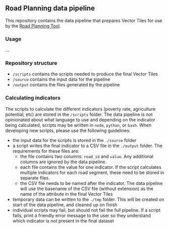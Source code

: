 ## Road Planning data pipeline
This repository contains the data pipeline that prepares Vector Tiles for use by the [Road Planning Tool](https://github.com/developmentseed/moz-road-planning).

### Usage
...

### Repository structure

- `/scripts` contains the scripts needed to produce the final Vector Tiles
- `/source` contains the input data for the pipeline
- `/output` contains the files generated by the pipeline

### Calculating indicators
The scripts to calculate the different indicators (poverty rate, agriculture potential, etc) are stored in the `/scripts` folder. The data pipeline is not opinionated about what language to use and depending on the indicator being calculated, scripts may be written in `node`, `python`, or `bash`. When developing new scripts, please use the following guidelines:

- the input data for the scripts is stored in the `./source` folder
- a script writes the final indicator to a CSV file in the `./output` folder. The requirements for these files are:  
  - the file contains two columns: `road_id` and `value`. Any additional columns are ignored by the data pipeline.
  - each file contains the value for one indicator. If the script calculates multiple indicators for each road segment, these need to be stored in separate files.
  - the CSV file needs to be named after the indicator. The data pipeline will use the basename of the CSV file (without extension) as the name of the attribute in the final Vector Tiles
- temporary data can be written to the `./tmp` folder. This will be created on start of the data pipeline, and cleaned up on finish
- individual scripts may fail, but should not fail the full pipeline. If a script fails, print a friendly error message to the user so they understand which indicator is not present in the final dataset
